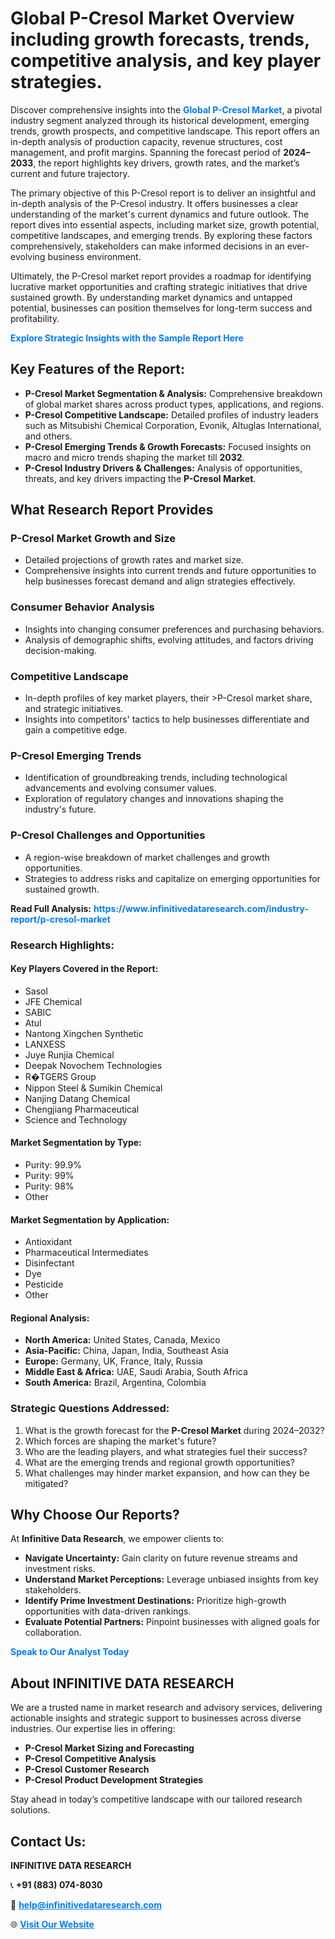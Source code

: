 <h1>Global P-Cresol Market Overview including growth forecasts, trends, competitive analysis, and key player strategies.</h1>
<p>
Discover comprehensive insights into the 
<a href="https://www.infinitivedataresearch.com/industry-report/p-cresol-market" rel="dofollow" style="color: #007BFF; text-decoration: none;"><strong>Global P-Cresol Market</strong></a>, a pivotal industry segment analyzed through its historical development, emerging trends, growth prospects, and competitive landscape. This report offers an in-depth analysis of production capacity, revenue structures, cost management, and profit margins. Spanning the forecast period of <strong>2024–2033</strong>, the report highlights key drivers, growth rates, and the market’s current and future trajectory.
</p>
<p>
The primary objective of this P-Cresol report is to deliver an insightful and in-depth analysis of the P-Cresol industry. It offers businesses a clear understanding of the market's current dynamics and future outlook. The report dives into essential aspects, including market size, growth potential, competitive landscapes, and emerging trends. By exploring these factors comprehensively, stakeholders can make informed decisions in an ever-evolving business environment.
</p>
<p>
Ultimately, the P-Cresol market report provides a roadmap for identifying lucrative market opportunities and crafting strategic initiatives that drive sustained growth. By understanding market dynamics and untapped potential, businesses can position themselves for long-term success and profitability.
</p>
<p>
<a href="https://www.infinitivedataresearch.com/request-sample/reportId=105858" style="color: #007BFF; text-decoration: none;"><strong>Explore Strategic Insights with the Sample Report Here</strong></a>
</p>

<h2>Key Features of the Report:</h2>
<ul>
<li><strong>P-Cresol Market Segmentation & Analysis:</strong> Comprehensive breakdown of global market shares across product types, applications, and regions.</li>
<li><strong>P-Cresol Competitive Landscape:</strong> Detailed profiles of industry leaders such as Mitsubishi Chemical Corporation, Evonik, Altuglas International, and others.</li>
<li><strong>P-Cresol Emerging Trends & Growth Forecasts:</strong> Focused insights on macro and micro trends shaping the market till <strong>2032</strong>.</li>
<li><strong>P-Cresol Industry Drivers & Challenges:</strong> Analysis of opportunities, threats, and key drivers impacting the <strong>P-Cresol Market</strong>.</li>
</ul>

<h2>What Research Report Provides</h2>
<h3>P-Cresol Market Growth and Size</h3>
<ul>
<li>Detailed projections of growth rates and market size.</li>
<li>Comprehensive insights into current trends and future opportunities to help businesses forecast demand and align strategies effectively.</li>
</ul>

<h3>Consumer Behavior Analysis</h3>
<ul>
<li>Insights into changing consumer preferences and purchasing behaviors.</li>
<li>Analysis of demographic shifts, evolving attitudes, and factors driving decision-making.</li>
</ul>

<h3>Competitive Landscape</h3>
<ul>
<li>In-depth profiles of key market players, their >P-Cresol market share, and strategic initiatives.</li>
<li>Insights into competitors' tactics to help businesses differentiate and gain a competitive edge.</li>
</ul>

<h3>P-Cresol Emerging Trends</h3>
<ul>
<li>Identification of groundbreaking trends, including technological advancements and evolving consumer values.</li>
<li>Exploration of regulatory changes and innovations shaping the industry's future.</li>
</ul>

<h3>P-Cresol Challenges and Opportunities</h3>
<ul>
<li>A region-wise breakdown of market challenges and growth opportunities.</li>
<li>Strategies to address risks and capitalize on emerging opportunities for sustained growth.</li>
</ul>
<p><strong>Read Full Analysis:</strong> <a href="https://www.infinitivedataresearch.com/industry-report/p-cresol-market" rel="dofollow" style="color: #007BFF; text-decoration: none;"><strong>https://www.infinitivedataresearch.com/industry-report/p-cresol-market</strong></a></p>
<h3>Research Highlights:</h3>
<h4>Key Players Covered in the Report:</h4>
<ul><li>Sasol</li><li>JFE Chemical</li><li>SABIC</li><li>Atul</li><li>Nantong Xingchen Synthetic</li><li>LANXESS</li><li>Juye Runjia Chemical</li><li>Deepak Novochem Technologies</li><li>R�TGERS Group</li><li>Nippon Steel &amp; Sumikin Chemical</li><li>Nanjing Datang Chemical</li><li>Chengjiang Pharmaceutical</li><li>Science and Technology</li></ul>
<h4>Market Segmentation by Type:</h4>
<ul><li>Purity: 99.9%</li><li>Purity: 99%</li><li>Purity: 98%</li><li>Other</li></ul>
<h4>Market Segmentation by Application:</h4>
<ul><li>Antioxidant</li><li>Pharmaceutical Intermediates</li><li>Disinfectant</li><li>Dye</li><li>Pesticide</li><li>Other</li></ul>

<h4>Regional Analysis:</h4>
<ul>
<li><strong>North America:</strong> United States, Canada, Mexico</li>
<li><strong>Asia-Pacific:</strong> China, Japan, India, Southeast Asia</li>
<li><strong>Europe:</strong> Germany, UK, France, Italy, Russia</li>
<li><strong>Middle East & Africa:</strong> UAE, Saudi Arabia, South Africa</li>
<li><strong>South America:</strong> Brazil, Argentina, Colombia</li>
</ul>

<h3>Strategic Questions Addressed:</h3>
<ol>
<li>What is the growth forecast for the <strong>P-Cresol Market</strong> during 2024–2032?</li>
<li>Which forces are shaping the market's future?</li>
<li>Who are the leading players, and what strategies fuel their success?</li>
<li>What are the emerging trends and regional growth opportunities?</li>
<li>What challenges may hinder market expansion, and how can they be mitigated?</li>
</ol>

<h2>Why Choose Our Reports?</h2>
<p>At <strong>Infinitive Data Research</strong>, we empower clients to:</p>
<ul>
<li><strong>Navigate Uncertainty:</strong> Gain clarity on future revenue streams and investment risks.</li>
<li><strong>Understand Market Perceptions:</strong> Leverage unbiased insights from key stakeholders.</li>
<li><strong>Identify Prime Investment Destinations:</strong> Prioritize high-growth opportunities with data-driven rankings.</li>
<li><strong>Evaluate Potential Partners:</strong> Pinpoint businesses with aligned goals for collaboration.</li>
</ul>
<p><a href="https://www.infinitivedataresearch.com/industry-report/p-cresol-market" rel="dofollow" style="color: #007BFF; text-decoration: none;"><strong>Speak to Our Analyst Today</strong></a></p>

<h2>About INFINITIVE DATA RESEARCH</h2>
<p>We are a trusted name in market research and advisory services, delivering actionable insights and strategic support to businesses across diverse industries. Our expertise lies in offering:</p>
<ul>
<li><strong>P-Cresol Market Sizing and Forecasting</strong></li>
<li><strong>P-Cresol Competitive Analysis</strong></li>
<li><strong>P-Cresol Customer Research</strong></li>
<li><strong>P-Cresol Product Development Strategies</strong></li>
</ul>
<p>Stay ahead in today’s competitive landscape with our tailored research solutions.</p>

<h2>Contact Us:</h2>
<p><strong>INFINITIVE DATA RESEARCH</strong></p>
<p>📞 <strong>+91 (883) 074-8030</strong></p>
<p>📧 <strong><a href="mailto:help@infinitivedataresearch.com" style="color: #007BFF;">help@infinitivedataresearch.com</a></strong></p>
<p>🌐 <strong><a href="https://www.infinitivedataresearch.com" rel="dofollow" style="color: #007BFF;">Visit Our Website</a></strong></p>